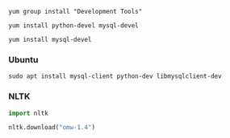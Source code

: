 

```shell
yum group install "Development Tools"

yum install python-devel mysql-devel

yum install mysql-devel
```







### Ubuntu

```shell
sudo apt install mysql-client python-dev libmysqlclient-dev
```



### NLTK

```python
import nltk

nltk.download("omw-1.4")
```


